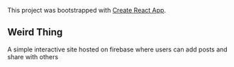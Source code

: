 This project was bootstrapped with [Create React App](https://github.com/facebook/create-react-app).

## Weird Thing

A simple interactive site hosted on firebase where users can add posts and share with others
